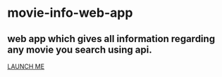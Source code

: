 # movie-info-web-app
## web app which gives all information regarding any movie you search using api.
[LAUNCH ME](movie-info-flame.vercel.app)
